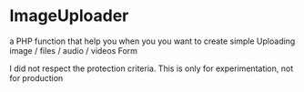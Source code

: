 # ImageUploader

a PHP function that help you when you you want to create simple Uploading image / files / audio / videos Form

I did not respect the protection criteria. This is only for experimentation, not for production
